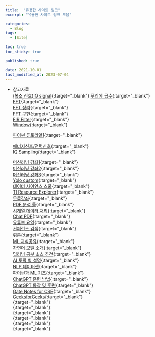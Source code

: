 ```yaml
---
title:  "유용한 사이트 링크"
excerpt: "유용한 사이트 링크 모음"

categories:
  - Blog
tags:
  - [Site]

toc: true
toc_sticky: true

published: true

date: 2021-10-01
last_modified_at: 2023-07-04
---
```


- 참고자료  
  [(복소 신호)IQ signal](https://blog.naver.com/rlaghlfh/221112341508){:target="_blank"} 
  [푸리에 급수](https://spacebike.tistory.com/6){:target="_blank"} 
  [FFT](https://m.blog.naver.com/PostView.naver?isHttpsRedirect=true&blogId=suya309&logNo=221467948212){:target="_blank"}  
  [FFT 정리](https://piaflu.tistory.com/127){:target="_blank"}  
  [FFT 구현](https://m.blog.naver.com/PostView.naver?isHttpsRedirect=true&blogId=wjdalsdl1016&logNo=221109321310){:target="_blank"}  
  [FIR Filter](https://ryanclaire.blogspot.com/2020/09/fir-filter-c-python.html){:target="_blank"}  
  [Window](https://blog.naver.com/PostView.naver?blogId=lecroykorea&logNo=221543564959&parentCategoryNo=&categoryNo=24&viewDate=&isShowPopularPosts=true&from=search){:target="_blank"}  

  [파이썬 튜토리얼1](https://codetorial.net/){:target="_blank"}  

  [에너지신호/전력신호](https://ensxoddl.tistory.com/94){:target="_blank"}  
  [IQ Sampling](https://pysdr.org/content/sampling.html){:target="_blank"}  

  [머신러닝 강좌1](https://www.coursera.org/){:target="_blank"}  
  [머신러닝 강좌2](https://www.udacity.com/){:target="_blank"}  
  [머신러닝 강좌3](https://fullstackdeeplearning.com/course/2022/){:target="_blank"}  
  [Yolo custom](https://blog.paperspace.com/yolov7/){:target="_blank"}  
  [데이터 사이언스 스쿨](https://datascienceschool.net/intro.html){:target="_blank"}  
  [TI Resource Explorer](https://dev.ti.com/tirex/explore/node?a=1AslXXD__1.00.00.26&node=A__ADnbI7zK9bSRgZqeAxprvQ__radar_toolbox__1AslXXD__1.00.00.26&r=1AslXXD__1.10.00.13){:target="_blank"}  
  [무료강좌](https://mcode.co.kr/company/){:target="_blank"}  
  [PDF 분석 툴](https://typeset.io/){:target="_blank"}  
  [시계열 데이터 처리](https://phdinds-aim.github.io/time_series_handbook/Preface/Preface.html){:target="_blank"}  
  [Chat PDF](https://www.chatpdf.com/){:target="_blank"}  
  [유튜브 요약](https://traw.ai/collection/fab8be37-176c-4d97-bff8-8df77c5885c3){:target="_blank"}  
  [컨퍼런스 검색](https://confsearch.ethz.ch/){:target="_blank"}  
  [뤼튼](https://wrtn.ai/){:target="_blank"}  
  [ML 지식공유](https://github.com/teddylee777/machine-learning){:target="_blank"}  
  [자연어 모델 소개](https://github.com/deepseasw/nlp_model_list){:target="_blank"}  
  [딥러닝 공부 소스 추천](https://milkclouds.work/mldl-starters-to-intermediate-guide/){:target="_blank"}  
  [AI 토픽 별 설명](https://h2o.ai/wiki/){:target="_blank"}  
  [NLP 데이터셋](https://metatext.io/datasets#){:target="_blank"}  
  [파이썬과 ML 기초](https://datascienceschool.net/01%20python/00.00%20%EC%86%8C%EA%B0%9C%EC%9D%98%20%EA%B8%80.html){:target="_blank"}  
  [ChatGPT 훈련 방법](https://sitn.hms.harvard.edu/flash/2023/the-making-of-chatgpt-from-data-to-dialogue/){:target="_blank"}  
  [ChatGPT 동작 및 훈련](https://www.zdnet.com/article/how-does-chatgpt-work/){:target="_blank"}  
  [Gate Notes for CSE](https://byjus.com/gate/gate-notes-for-cse/){:target="_blank"}  
  [GeeksforGeeks](https://www.geeksforgeeks.org/computer-organization-von-neumann-architecture/){:target="_blank"}  
  [](){:target="_blank"}  
  [](){:target="_blank"}  
  [](){:target="_blank"}  
  [](){:target="_blank"}  
  [](){:target="_blank"}  
  [](){:target="_blank"}  
